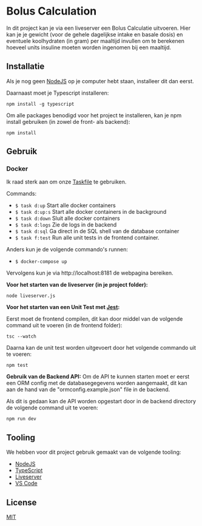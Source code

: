 # Bolus Calculation

In dit project kan je via een liveserver een Bolus Calculatie uitvoeren. Hier kan je je gewicht (voor de gehele dagelijkse intake en basale dosis) en eventuele koolhydraten (in gram) per maaltijd invullen om te berekenen hoeveel units insuline moeten worden ingenomen bij een maaltijd.

## Installatie

Als je nog geen [NodeJS](https://nodejs.org/en/download/) op je computer hebt staan, installeer dit dan eerst.

Daarnaast moet je Typescript installeren:
```properties
npm install -g typescript
```

Om alle packages benodigd voor het project te installeren, kan je npm install gebruiken (in zowel de front- als backend):
```properties
npm install
```

## Gebruik

### Docker
Ik raad sterk aan om onze [Taskfile](https://taskfile.dev) te gebruiken.

Commands:
- `$ task d:up` Start alle docker containers
- `$ task d:up:s` Start alle docker containers in de background
- `$ task d:down` Sluit alle docker containers
- `$ task d:logs` Zie de logs in de backend
- `$ task d:sql` Ga direct in de SQL shell van de database container
- `$ task f:test` Run alle unit tests in de frontend container.

Anders kun je de volgende commando's runnen:
- `$ docker-compose up`

Vervolgens kun je via http://localhost:8181 de webpagina bereiken.

**Voor het starten van de liveserver (in je project folder):**
```properties
node liveserver.js
```
**Voor het starten van een Unit Test met [Jest](https://jestjs.io/):**

Eerst moet de frontend compilen, dit kan door middel van de volgende command uit te voeren (in de frontend folder):
```properties
tsc --watch
```
Daarna kan de unit test worden uitgevoert door het volgende commando uit te voeren:
```properties
npm test
```
**Gebruik van de Backend API:**
Om de API te kunnen starten moet er eerst een ORM config met de databasegegevens worden aangemaakt, dit kan aan de hand van de "ormconfig.example.json" file in de backend.

Als dit is gedaan kan de API worden opgestart door in de backend directory de volgende command uit te voeren:
```properties
npm run dev
```

## Tooling
We hebben voor dit project gebruik gemaakt van de volgende tooling:
- [NodeJS](https://nodejs.org/en/download/)
- [TypeScript](https://www.typescriptlang.org/)
- [Liveserver](https://www.npmjs.com/package/live-server)
- [VS Code](https://code.visualstudio.com/)

## License
[MIT](https://choosealicense.com/licenses/mit/)
